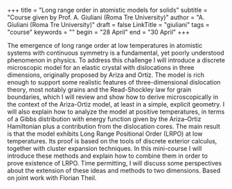 +++
title = "Long range order in atomistic models for solids"
subtitle = "Course given by Prof. A. Giuliani (Roma Tre University)"
author = "A. Giuliani (Roma Tre University)"
draft = false
LinkTitle = "giuliani"
tags = "course"
keywords = ""
begin = "28 April"
end = "30 April"
+++


The emergence of long range order at low temperatures in atomistic systems with continuous symmetry is a fundamental, yet poorly understood phenomenon in physics. To address this challenge I will introduce a discrete microscopic model for an elastic crystal with dislocations in three dimensions, originally proposed by Ariza and Ortiz. The model is rich enough to support some realistic features of three-dimensional dislocation theory, most notably grains and the Read-Shockley law for grain boundaries, which I will review and show how to derive microscopically in the context of the Ariza-Ortiz model, at least in a simple, explicit geometry. I will also explain how to analyze the model at positive temperatures, in terms of a Gibbs distribution with energy function given by the Ariza–Ortiz Hamiltonian plus a contribution from the dislocation cores. The main result is that the model exhibits Long Range Positional Order (LRPO) at low temperatures. Its proof is based on the tools of discrete exterior calculus, together with cluster expansion techniques. In this mini-course I will introduce these methods and explain how to combine them in order to prove existence of LRPO. Time permitting, I will discuss some perspectives about the extension of these ideas and methods to two dimensions. Based on joint work with Florian Theil.
